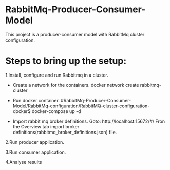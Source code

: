 # RabbitMq-Producer-Consumer-Model
This project is a producer-consumer model with RabbitMq cluster configuration.

# Steps to bring up the setup:

 1.Install, configure and run Rabbitmq in a cluster.
   - Create a network for the containers.
   docker network create rabbitmq-cluster
   
   - Run docker container.
     #RabbitMq-Producer-Consumer-Model/RabbitMq-configuration/RabbitMQ-cluster-configuration-docker$
      docker-compose up -d
    
   - Import rabbit mq broker definitions.
     Goto: http://localhost:15672/#/ 
     Fron the Overview tab import broker definitions(rabbitmq_broker_definitions.json) file. 
     

 2.Run producer application.

 3.Run consumer application.

 4.Analyse results
